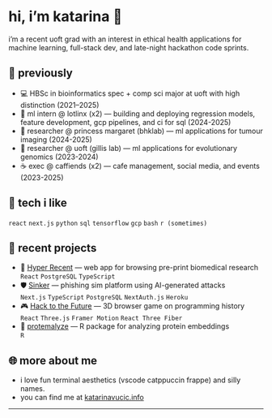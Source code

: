 # hi, i’m katarina 👾

i’m a recent uoft grad with an interest in ethical health applications for machine learning, full-stack dev, and late-night hackathon code sprints.

## 🧪 previously

- 💻 HBSc in bioinformatics spec + comp sci major at uoft with high distinction (2021–2025)  
- 🤖 ml intern @ lotlinx (x2) — building and deploying regression models, feature development, gcp pipelines, and ci for sql (2024-2025)
- 🩻 researcher @ princess margaret (bhklab) — ml applications for tumour imaging (2024-2025)
- 🧬 researcher @ uoft (gillis lab) — ml applications for evolutionary genomics (2023-2024)
- ☕ exec @ caffiends (x2) — cafe management, social media, and events (2023-2025)

## 🔧 tech i like
`react` `next.js` `python` `sql` `tensorflow` `gcp` `bash` `r (sometimes)`

## 🧠 recent projects
- 🔗 [Hyper Recent](https://hyper-recent.online/) — web app for browsing pre-print biomedical research  
  `React` `PostgreSQL` `TypeScript` 
- 🛡️ [Sinker](https://dorahacks.io/buidl/23048) — phishing sim platform using AI-generated attacks  
  `Next.js` `TypeScript` `PostgreSQL` `NextAuth.js` `Heroku`
- 🎮 [Hack to the Future](https://dorahacks.io/buidl/21673) — 3D browser game on programming history  
  `React` `Three.js` `Framer Motion` `React Three Fiber`
- 🧬 [protemalyze](https://github.com/katarinaavucic/protemalyze) — R package for analyzing protein embeddings  
  `R`


## 🌐 more about me
- i love fun terminal aesthetics (vscode catppuccin frappe) and silly names.
- you can find me at [katarinavucic.info](https://katarinavucic.info)

---

<!--
fun fact: i have 2 cats named laundry and moon dog
-->
